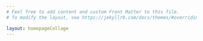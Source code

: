 ```yaml
---
# Feel free to add content and custom Front Matter to this file.
# To modify the layout, see https://jekyllrb.com/docs/themes/#overriding-theme-defaults

layout: homepageCollage
---
```

